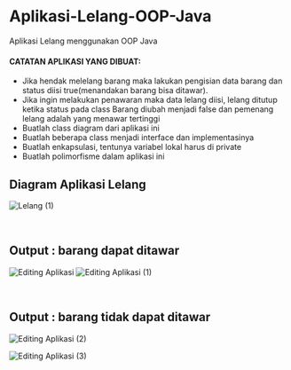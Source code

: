 # Aplikasi-Lelang-OOP-Java
Aplikasi Lelang menggunakan OOP Java

<h4>CATATAN APLIKASI YANG DIBUAT:</h4>
<ul>
 <li> Jika hendak melelang barang maka lakukan pengisian data barang dan status diisi true(menandakan barang bisa ditawar).</li>
 <li> Jika ingin melakukan penawaran maka data lelang diisi, lelang ditutup ketika status pada class Barang diubah menjadi false dan pemenang lelang adalah yang menawar tertinggi</li>
<li> Buatlah class diagram dari aplikasi ini</li>
<li> Buatlah beberapa class menjadi interface dan implementasinya</li>
<li> Buatlah enkapsulasi, tentunya variabel lokal harus di private</li>
<li> Buatlah polimorfisme dalam aplikasi ini</li>
</ul>


<h2>Diagram Aplikasi Lelang</h2>

![Lelang (1)](https://user-images.githubusercontent.com/65702027/140888590-c26682db-81d1-4437-80d0-6d9e1947ba65.png)

<br>

<h2>Output : barang dapat ditawar</h2>

![Editing Aplikasi](https://user-images.githubusercontent.com/65702027/140887363-7bf57b21-211f-41fe-910e-9999466739f3.png)
![Editing Aplikasi (1)](https://user-images.githubusercontent.com/65702027/140887376-7f6c3975-ae75-472e-ac76-01813f038fe6.png)

<br>
<h2>Output : barang tidak dapat ditawar</h2>

![Editing Aplikasi (2)](https://user-images.githubusercontent.com/65702027/140888315-c986ac98-aa37-4a7d-9a95-0fe2ea7029a2.png)

![Editing Aplikasi (3)](https://user-images.githubusercontent.com/65702027/140888335-f54d6157-ec2d-48df-8107-aaf51804120c.png)


